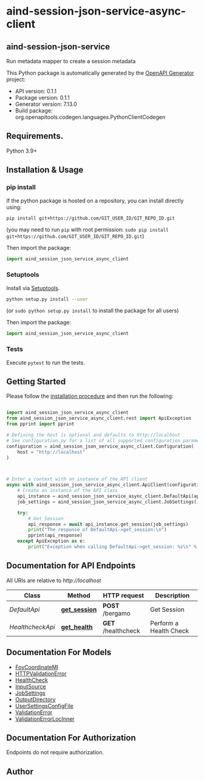 # aind-session-json-service-async-client

## aind-session-json-service

Run metadata mapper to create a session metadata



This Python package is automatically generated by the [OpenAPI Generator](https://openapi-generator.tech) project:

- API version: 0.1.1
- Package version: 0.1.1
- Generator version: 7.13.0
- Build package: org.openapitools.codegen.languages.PythonClientCodegen

## Requirements.

Python 3.9+

## Installation & Usage
### pip install

If the python package is hosted on a repository, you can install directly using:

```sh
pip install git+https://github.com/GIT_USER_ID/GIT_REPO_ID.git
```
(you may need to run `pip` with root permission: `sudo pip install git+https://github.com/GIT_USER_ID/GIT_REPO_ID.git`)

Then import the package:
```python
import aind_session_json_service_async_client
```

### Setuptools

Install via [Setuptools](http://pypi.python.org/pypi/setuptools).

```sh
python setup.py install --user
```
(or `sudo python setup.py install` to install the package for all users)

Then import the package:
```python
import aind_session_json_service_async_client
```

### Tests

Execute `pytest` to run the tests.

## Getting Started

Please follow the [installation procedure](#installation--usage) and then run the following:

```python

import aind_session_json_service_async_client
from aind_session_json_service_async_client.rest import ApiException
from pprint import pprint

# Defining the host is optional and defaults to http://localhost
# See configuration.py for a list of all supported configuration parameters.
configuration = aind_session_json_service_async_client.Configuration(
    host = "http://localhost"
)



# Enter a context with an instance of the API client
async with aind_session_json_service_async_client.ApiClient(configuration) as api_client:
    # Create an instance of the API class
    api_instance = aind_session_json_service_async_client.DefaultApi(api_client)
    job_settings = aind_session_json_service_async_client.JobSettings() # JobSettings | 

    try:
        # Get Session
        api_response = await api_instance.get_session(job_settings)
        print("The response of DefaultApi->get_session:\n")
        pprint(api_response)
    except ApiException as e:
        print("Exception when calling DefaultApi->get_session: %s\n" % e)

```

## Documentation for API Endpoints

All URIs are relative to *http://localhost*

Class | Method | HTTP request | Description
------------ | ------------- | ------------- | -------------
*DefaultApi* | [**get_session**](docs/DefaultApi.md#get_session) | **POST** /bergamo | Get Session
*HealthcheckApi* | [**get_health**](docs/HealthcheckApi.md#get_health) | **GET** /healthcheck | Perform a Health Check


## Documentation For Models

 - [FovCoordinateMl](docs/FovCoordinateMl.md)
 - [HTTPValidationError](docs/HTTPValidationError.md)
 - [HealthCheck](docs/HealthCheck.md)
 - [InputSource](docs/InputSource.md)
 - [JobSettings](docs/JobSettings.md)
 - [OutputDirectory](docs/OutputDirectory.md)
 - [UserSettingsConfigFile](docs/UserSettingsConfigFile.md)
 - [ValidationError](docs/ValidationError.md)
 - [ValidationErrorLocInner](docs/ValidationErrorLocInner.md)


<a id="documentation-for-authorization"></a>
## Documentation For Authorization

Endpoints do not require authorization.


## Author




